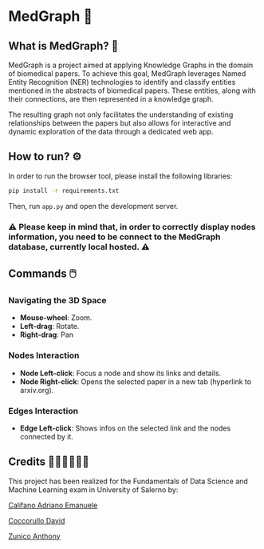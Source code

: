 # MedGraph 🧬

## What is MedGraph? 🤔

MedGraph is a project aimed at applying Knowledge Graphs in the domain of biomedical papers. To achieve this goal, MedGraph leverages Named Entity Recognition (NER) technologies to identify and classify entities mentioned in the abstracts of biomedical papers. These entities, along with their connections, are then represented in a knowledge graph.

The resulting graph not only facilitates the understanding of existing relationships between the papers but also allows for interactive and dynamic exploration of the data through a dedicated web app.

## How to run? ⚙️

In order to run the browser tool, please install the following libraries:

```sh
pip install -r requirements.txt
```

Then, run ```app.py``` and open the development server.

### ⚠️ Please keep in mind that, in order to correctly display nodes information, you need to be connect to the MedGraph database, currently local hosted. ⚠️

## Commands 🖱️

### Navigating the 3D Space 
- **Mouse-wheel**: Zoom.
- **Left-drag**: Rotate.
- **Right-drag**: Pan

### Nodes Interaction
- **Node Left-click**: Focus a node and show its links and details.
- **Node Right-click**: Opens the selected paper in a new tab (hyperlink to arxiv.org).

### Edges Interaction
- **Edge Left-click**: Shows infos on the selected link and the nodes connected by it.

## Credits 👨🏻‍👦🏻‍👦🏻

This project has been realized for the Fundamentals of Data Science and Machine Learning exam in University of Salerno by:

[Califano Adriano Emanuele](https://github.com/adriano22jr)

[Coccorullo David](https://github.com/davidcocc)

[Zunico Anthony](https://github.com/DJHeisenberg01)
